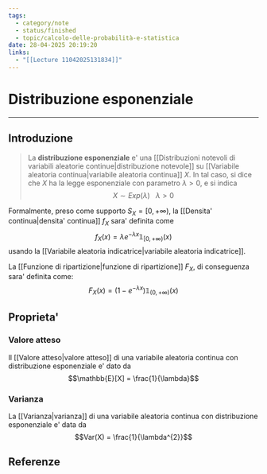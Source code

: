 ```yaml
---
tags:
  - category/note
  - status/finished
  - topic/calcolo-delle-probabilità-e-statistica
date: 28-04-2025 20:19:20
links:
  - "[[Lecture 11042025131834]]"
---
```

# Distribuzione esponenziale
---
## Introduzione
> La **distribuzione esponenziale** e' una [[Distribuzioni notevoli di variabili aleatorie continue|distribuzione notevole]] su [[Variabile aleatoria continua|variabile aleatoria continua]] $X$. In tal caso, si dice che $X$ ha la legge esponenziale con parametro $\lambda > 0$, e si indica
> $$X \sim Exp(\lambda) \ \ \ \lambda > 0$$

Formalmente, preso come supporto $S_{X} = [0, +\infty)$, la [[Densita' continua|densita' continua]] $f_{X}$ sara' definita come
$$f_{X}(x) = \lambda e^{-\lambda x} \mathbb{1}_{[0, +\infty)}(x)$$
usando la [[Variabile aleatoria indicatrice|variabile aleatoria indicatrice]].

La [[Funzione di ripartizione|funzione di ripartizione]] $F_{X}$, di conseguenza sara' definita come:
$$F_{X}(x) = (1 - e^{-\lambda x}) \mathbb{1}_{(0, +\infty)}(x)$$

## Proprieta'
### Valore atteso
Il [[Valore atteso|valore atteso]] di una variabile aleatoria continua con distribuzione esponenziale e' dato da
$$\mathbb{E}[X] = \frac{1}{\lambda}$$

### Varianza
La [[Varianza|varianza]] di una variabile aleatoria continua con distribuzione esponenziale e' data da
$$Var(X) = \frac{1}{\lambda^{2}}$$

## Referenze